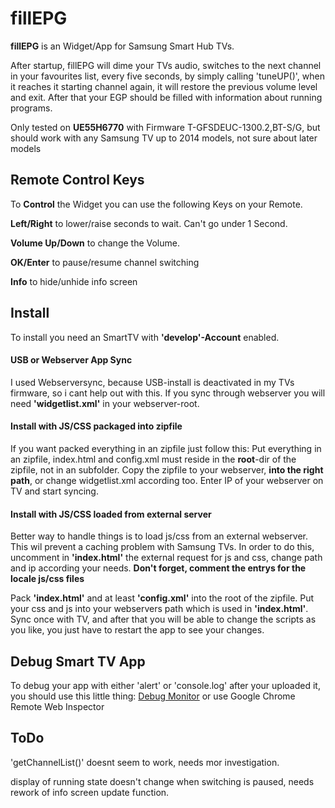 # fillEPG
**fillEPG** is an Widget/App for Samsung Smart Hub TVs.

After startup, fillEPG will dime your TVs audio, switches to 
the next channel in your favourites list, every five seconds,
by simply calling 'tuneUP()', when it reaches it starting 
channel again, it will restore the previous volume level and
exit.
After that your EGP should be filled with information about 
running programs.

Only tested on **UE55H6770** with Firmware T-GFSDEUC-1300.2,BT-S/G,
but should work with any Samsung TV up to 2014 models, not sure 
about later models


## Remote Control Keys
To **Control** the Widget you can use the following Keys on your Remote.

**Left/Right** to lower/raise seconds to wait. Can't go under 1 Second.

**Volume Up/Down** to change the Volume.

**OK/Enter** to pause/resume channel switching

**Info** to hide/unhide info screen


## Install
To install you need an SmartTV with **'develop'-Account** enabled.

#### USB or Webserver App Sync
I used Webserversync, because USB-install is deactivated in my 
TVs firmware, so i cant help out with this.
If you sync through webserver you will need **'widgetlist.xml'**
in your webserver-root.

#### Install with JS/CSS packaged into zipfile
If you want packed everything in an zipfile just follow this:
Put everything in an zipfile, index.html and config.xml
must reside in the **root**-dir of the zipfile, not in an
subfolder.
Copy the zipfile to your webserver, **into the right path**, 
or change widgetlist.xml according too.
Enter IP of your webserver on TV and start syncing.

#### Install with JS/CSS loaded from external server
Better way to handle things is to load js/css from an external
webserver. This wil prevent a caching problem with Samsung TVs.
In order to do this, uncomment in **'index.html'** the external
request for js and css, change path and ip according your needs.
**Don't forget, comment the entrys for the locale js/css files**

Pack **'index.html'** and at least **'config.xml'** into the root 
of the zipfile. Put your css and js into your webservers path
which is used in **'index.html'**. Sync once with TV, and after
that you will be able to change the scripts as you like, you just
have to restart the app to see your changes.

## Debug Smart TV App
To debug your app with either 'alert' or 'console.log' after your 
uploaded it, you should use this little thing:
[Debug Monitor](https://gist.github.com/janmonschke/4992216 "Debug Monitor")
or use Google Chrome Remote Web Inspector

## ToDo
'getChannelList()' doesnt seem to work, needs mor investigation.

display of running state doesn't change when switching is paused, needs rework
of info screen update function.
